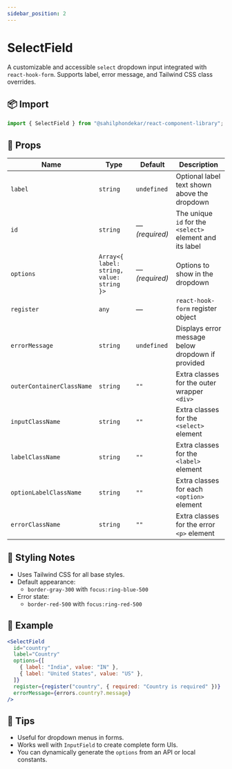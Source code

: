 ```yaml
---
sidebar_position: 2
---
```


# SelectField

A customizable and accessible `select` dropdown input integrated with `react-hook-form`. Supports label, error message, and Tailwind CSS class overrides.

## 📦 Import

```js
import { SelectField } from "@sahilphondekar/react-component-library";
```

## 🧱 Props

| Name                      | Type        | Default      | Description |
|---------------------------|-------------|--------------|-------------|
| `label`                   | `string`    | `undefined`  | Optional label text shown above the dropdown |
| `id`                      | `string`    | — *(required)* | The unique `id` for the `<select>` element and its label |
| `options`                 | `Array<{ label: string, value: string }>` | — *(required)* | Options to show in the dropdown |
| `register`                | `any`       | —            | `react-hook-form` register object |
| `errorMessage`            | `string`    | `undefined`  | Displays error message below dropdown if provided |
| `outerContainerClassName`| `string`    | `""`         | Extra classes for the outer wrapper `<div>` |
| `inputClassName`          | `string`    | `""`         | Extra classes for the `<select>` element |
| `labelClassName`          | `string`    | `""`         | Extra classes for the `<label>` element |
| `optionLabelClassName`    | `string`    | `""`         | Extra classes for each `<option>` element |
| `errorClassName`          | `string`    | `""`         | Extra classes for the error `<p>` element |

## 💅 Styling Notes

- Uses Tailwind CSS for all base styles.
- Default appearance:
    - `border-gray-300` with `focus:ring-blue-500`
- Error state:
    - `border-red-500` with `focus:ring-red-500`

## 🧪 Example

```jsx
<SelectField
  id="country"
  label="Country"
  options={[
    { label: "India", value: "IN" },
    { label: "United States", value: "US" },
  ]}
  register={register("country", { required: "Country is required" })}
  errorMessage={errors.country?.message}
/>
```

## 🧠 Tips

- Useful for dropdown menus in forms.
- Works well with `InputField` to create complete form UIs.
- You can dynamically generate the `options` from an API or local constants.